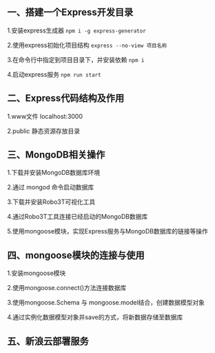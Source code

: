 ## 一、搭建一个Express开发目录
1.安装express生成器
`npm i -g express-generator`

2.使用express初始化项目结构
`express --no-view 项目名称`

3.在命令行中指定到项目目录下，并安装依赖
`npm i`

4.启动express服务
`npm run start`


## 二、Express代码结构及作用

1.www文件
localhost:3000

2.public 静态资源存放目录


## 三、MongoDB相关操作

1.下载并安装MongoDB数据库环境

2.通过 mongod 命令启动数据库

3.下载并安装Robo3T可视化工具

4.通过Robo3T工具连接已经启动的MongoDB数据库

5.使用mongoose模块，实现Express服务与MongoDB数据库的链接等操作


## 四、mongoose模块的连接与使用

1.安装mongoose模块

2.使用mongoose.connect()方法连接数据库

3.使用mongoose.Schema 与 mongoose.model结合，创建数据模型对象

4.通过实例化数据模型对象并save的方式，将新数据存储至数据库


## 五、新浪云部署服务









